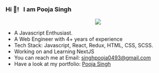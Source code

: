 ### Hi 👋! &nbsp; I am Pooja Singh

<p align="center">
   <img src="https://www.apple.com/newsroom/images/product/os/ios/standard/Lion_Animoji_01232018_inline.gif.small.gif" />
</p>
<ul>
<li>A Javascript Enthusiast. </li>
<li>A Web Engineer with 4+ years of experience </li>
<li>Tech Stack: Javascript, React, Redux, HTML, CSS, SCSS.</li>
<li> Working on and Learning NextJS </li>
<li>You can reach me at Email: <a href="singhpooja0493@gmail.com">singhpooja0493@gmail.com</a></li>
<li>Have a look at my portfolio: <a href="https://pooja22singh.github.io/PoojaSingh/" target="_blank" rel="noopener noreferrer">Pooja Singh</a></li>
</ul>
